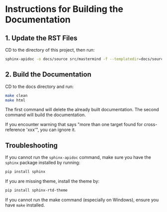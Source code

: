 # Instructions for Building the Documentation

## 1. Update the RST Files

CD to the directory of this project, then run:

```bash
sphinx-apidoc -o docs/source src/mastermind -f --templatedir=docs/source/_templates --maxdepth=2 --module-first
```

## 2. Build the Documentation

CD to the docs directory and run:

```bash
make clean
make html
```

The first command will delete the already built documentation. The second command will build the documentation.

If you encounter warning that says "more than one target found for cross-reference 'xxx'", you can ignore it.

## Troubleshooting

If you cannot run the `sphinx-apidoc` command, make sure you have the `sphinx` package installed by running:

```bash
pip install sphinx
```

If you are missing theme, install the theme by:

```bash
pip install sphinx-rtd-theme
```

If you cannot run the make command (especially on Windows), ensure you have `make` installed.
